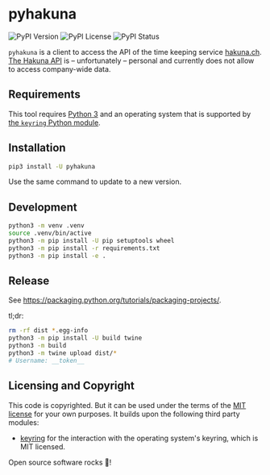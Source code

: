 # pyhakuna

![PyPI Version](https://img.shields.io/pypi/v/pyhakuna?style=flat-square)
![PyPI License](https://img.shields.io/pypi/l/pyhakuna?style=flat-square)
![PyPI Status](https://img.shields.io/pypi/status/pyhakuna?style=flat-square)

`pyhakuna` is a client to access the API of the time keeping service [hakuna.ch][hakuna].
[The Hakuna API][hakuna-api] is – unfortunately – personal and currently does not allow to access company-wide data. 

## Requirements

This tool requires [Python 3][python] and an operating system that is supported by [the `keyring` Python module][keyring].

## Installation

```bash
pip3 install -U pyhakuna
```

Use the same command to update to a new version.

## Development

```bash
python3 -m venv .venv
source .venv/bin/active
python3 -m pip install -U pip setuptools wheel
python3 -m pip install -r requirements.txt
python3 -m pip install -e .
```

## Release

See https://packaging.python.org/tutorials/packaging-projects/.

tl;dr:

```bash
rm -rf dist *.egg-info
python3 -m pip install -U build twine
python3 -m build
python3 -m twine upload dist/*
# Username: __token__
```

## Licensing and Copyright

This code is copyrighted.
But it can be used under the terms of the [MIT license](./LICENSE) for your own purposes.
It builds upon the following third party modules:

- [keyring][keyring] for the interaction with the operating system's keyring, which is MIT licensed.

Open source software rocks 🎸!

[hakuna]: https://hakuna.ch
[hakuna-api]: https://www.hakuna.ch/docs
[python]: https://www.python.org
[keyring]: https://github.com/jaraco/keyring#readme
[swig-installation]: http://www.swig.org/Doc4.0/Preface.html#Preface_installation
